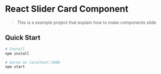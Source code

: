 # React Slider Card Component

> This is a example project that explain how to make components slide

## Quick Start

```bash
# Install 
npm install

# Serve on localhost:3000
npm start
```

